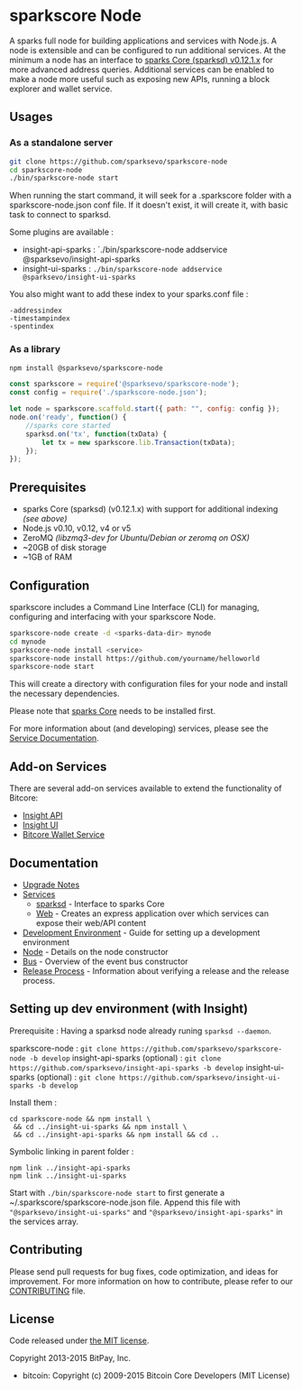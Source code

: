 sparkscore Node
============

A sparks full node for building applications and services with Node.js. A node is extensible and can be configured to run additional services. At the minimum a node has an interface to [sparks Core (sparksd) v0.12.1.x](https://github.com/sparkspay/sparks/tree/v0.12.1.x) for more advanced address queries. Additional services can be enabled to make a node more useful such as exposing new APIs, running a block explorer and wallet service.

## Usages

### As a standalone server

```bash
git clone https://github.com/sparksevo/sparkscore-node
cd sparkscore-node
./bin/sparkscore-node start
```

When running the start command, it will seek for a .sparkscore folder with a sparkscore-node.json conf file.
If it doesn't exist, it will create it, with basic task to connect to sparksd.

Some plugins are available :

- insight-api-sparks : `./bin/sparkscore-node addservice @sparksevo/insight-api-sparks
- insight-ui-sparks : `./bin/sparkscore-node addservice @sparksevo/insight-ui-sparks`

You also might want to add these index to your sparks.conf file :
```
-addressindex
-timestampindex
-spentindex
```

### As a library

```bash
npm install @sparksevo/sparkscore-node
```

```javascript
const sparkscore = require('@sparksevo/sparkscore-node');
const config = require('./sparkscore-node.json');

let node = sparkscore.scaffold.start({ path: "", config: config });
node.on('ready', function() {
    //sparks core started
    sparksd.on('tx', function(txData) {
        let tx = new sparkscore.lib.Transaction(txData);
    });
});
```

## Prerequisites

- sparks Core (sparksd) (v0.12.1.x) with support for additional indexing *(see above)*
- Node.js v0.10, v0.12, v4 or v5
- ZeroMQ *(libzmq3-dev for Ubuntu/Debian or zeromq on OSX)*
- ~20GB of disk storage
- ~1GB of RAM

## Configuration

sparkscore includes a Command Line Interface (CLI) for managing, configuring and interfacing with your sparkscore Node.

```bash
sparkscore-node create -d <sparks-data-dir> mynode
cd mynode
sparkscore-node install <service>
sparkscore-node install https://github.com/yourname/helloworld
sparkscore-node start
```

This will create a directory with configuration files for your node and install the necessary dependencies.

Please note that [sparks Core](https://github.com/sparkspay/sparks/tree/master) needs to be installed first.

For more information about (and developing) services, please see the [Service Documentation](docs/services.md).

## Add-on Services

There are several add-on services available to extend the functionality of Bitcore:

- [Insight API](https://github.com/sparksevo/insight-api-sparks/tree/master)
- [Insight UI](https://github.com/sparksevo/insight-ui-sparks/tree/master)
- [Bitcore Wallet Service](https://github.com/sparksevo/sparkscore-wallet-service/tree/master)

## Documentation

- [Upgrade Notes](docs/upgrade.md)
- [Services](docs/services.md)
  - [sparksd](docs/services/sparksd.md) - Interface to sparks Core
  - [Web](docs/services/web.md) - Creates an express application over which services can expose their web/API content
- [Development Environment](docs/development.md) - Guide for setting up a development environment
- [Node](docs/node.md) - Details on the node constructor
- [Bus](docs/bus.md) - Overview of the event bus constructor
- [Release Process](docs/release.md) - Information about verifying a release and the release process.


## Setting up dev environment (with Insight)

Prerequisite : Having a sparksd node already runing `sparksd --daemon`.

sparkscore-node : `git clone https://github.com/sparksevo/sparkscore-node -b develop`
insight-api-sparks (optional) : `git clone https://github.com/sparksevo/insight-api-sparks -b develop`
insight-ui-sparks (optional) : `git clone https://github.com/sparksevo/insight-ui-sparks -b develop`

Install them :
```
cd sparkscore-node && npm install \
 && cd ../insight-ui-sparks && npm install \
 && cd ../insight-api-sparks && npm install && cd ..
```

Symbolic linking in parent folder :
```
npm link ../insight-api-sparks
npm link ../insight-ui-sparks
```

Start with `./bin/sparkscore-node start` to first generate a ~/.sparkscore/sparkscore-node.json file.
Append this file with `"@sparksevo/insight-ui-sparks"` and `"@sparksevo/insight-api-sparks"` in the services array.

## Contributing

Please send pull requests for bug fixes, code optimization, and ideas for improvement. For more information on how to contribute, please refer to our [CONTRIBUTING](https://github.com/sparksevo/sparkscore/blob/master/CONTRIBUTING.md) file.

## License

Code released under [the MIT license](https://github.com/sparksevo/sparkscore-node/blob/master/LICENSE).

Copyright 2013-2015 BitPay, Inc.

- bitcoin: Copyright (c) 2009-2015 Bitcoin Core Developers (MIT License)
